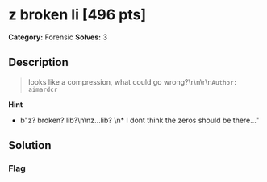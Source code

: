 # z broken li [496 pts]

**Category:** Forensic
**Solves:** 3

## Description
>looks like a compression, what could go wrong?\r\n\r\n`Author: aimardcr`

**Hint**
* b"z? broken? lib?\n\nz...lib? \n* I dont think the zeros should be there..."

## Solution

### Flag

